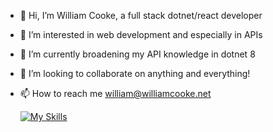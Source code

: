 - 👋 Hi, I’m William Cooke, a full stack dotnet/react developer
- 👀 I’m interested in web development and especially in APIs 
- 🌱 I’m currently broadening my API knowledge in dotnet 8
- 💞️ I’m looking to collaborate on anything and everything!
- 📫 How to reach me william@williamcooke.net

  [![My Skills](https://skillicons.dev/icons?i=cs,dotnet,react,js,html,css,azure,github)](https://skillicons.dev)

<!---
WillC33/WillC33 is a ✨ special ✨ repository because its `README.md` (this file) appears on your GitHub profile.
You can click the Preview link to take a look at your changes.
--->
